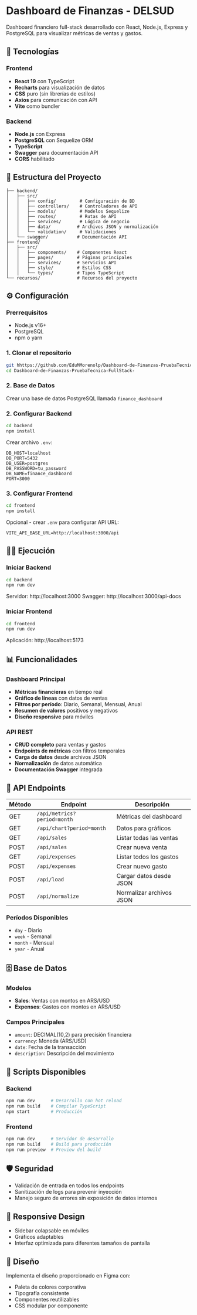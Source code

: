 # Dashboard de Finanzas - DELSUD

Dashboard financiero full-stack desarrollado con React, Node.js, Express y PostgreSQL para visualizar métricas de ventas y gastos.

## 🚀 Tecnologías

### Frontend
- **React 19** con TypeScript
- **Recharts** para visualización de datos
- **CSS** puro (sin librerías de estilos)
- **Axios** para comunicación con API
- **Vite** como bundler

### Backend
- **Node.js** con Express
- **PostgreSQL** con Sequelize ORM
- **TypeScript**
- **Swagger** para documentación API
- **CORS** habilitado

## 📁 Estructura del Proyecto

```
├── backend/
│   ├── src/
│   │   ├── config/         # Configuración de BD
│   │   ├── controllers/    # Controladores de API
│   │   ├── models/         # Modelos Sequelize
│   │   ├── routes/         # Rutas de API
│   │   ├── services/       # Lógica de negocio
│   │   ├── data/          # Archivos JSON y normalización
│   │   └── validation/     # Validaciones
│   └── swagger/           # Documentación API
├── frontend/
│   ├── src/
│   │   ├── components/    # Componentes React
│   │   ├── pages/         # Páginas principales
│   │   ├── services/      # Servicios API
│   │   ├── style/         # Estilos CSS
│   │   └── types/         # Tipos TypeScript
└── recursos/              # Recursos del proyecto
```

## ⚙️ Configuración

### Prerrequisitos
- Node.js v16+
- PostgreSQL
- npm o yarn

### 1. Clonar el repositorio
```bash
git hhttps://github.com/EduMMorenolp/Dashboard-de-Finanzas-PruebaTecnica-FullStack-.git
cd Dashboard-de-Finanzas-PruebaTecnica-FullStack-
```

### 2. Base de Datos

Crear una base de datos PostgreSQL llamada `finance_dashboard`

### 2. Configurar Backend
```bash
cd backend
npm install
```

Crear archivo `.env`:
```env
DB_HOST=localhost
DB_PORT=5432
DB_USER=postgres
DB_PASSWORD=tu_password
DB_NAME=finance_dashboard
PORT=3000
```

### 3. Configurar Frontend
```bash
cd frontend
npm install
```

Opcional - crear `.env` para configurar API URL:
```env
VITE_API_BASE_URL=http://localhost:3000/api
```

## 🏃‍♂️ Ejecución

### Iniciar Backend
```bash
cd backend
npm run dev
```
Servidor: http://localhost:3000
Swagger: http://localhost:3000/api-docs

### Iniciar Frontend
```bash
cd frontend
npm run dev
```
Aplicación: http://localhost:5173

## 📊 Funcionalidades

### Dashboard Principal
- **Métricas financieras** en tiempo real
- **Gráfico de líneas** con datos de ventas
- **Filtros por período**: Diario, Semanal, Mensual, Anual
- **Resumen de valores** positivos y negativos
- **Diseño responsive** para móviles

### API REST
- **CRUD completo** para ventas y gastos
- **Endpoints de métricas** con filtros temporales
- **Carga de datos** desde archivos JSON
- **Normalización** de datos automática
- **Documentación Swagger** integrada

## 🔌 API Endpoints

| Método | Endpoint | Descripción |
|--------|----------|-------------|
| GET | `/api/metrics?period=month` | Métricas del dashboard |
| GET | `/api/chart?period=month` | Datos para gráficos |
| GET | `/api/sales` | Listar todas las ventas |
| POST | `/api/sales` | Crear nueva venta |
| GET | `/api/expenses` | Listar todos los gastos |
| POST | `/api/expenses` | Crear nuevo gasto |
| POST | `/api/load` | Cargar datos desde JSON |
| POST | `/api/normalize` | Normalizar archivos JSON |

### Períodos Disponibles
- `day` - Diario
- `week` - Semanal  
- `month` - Mensual
- `year` - Anual

## 🗄️ Base de Datos

### Modelos
- **Sales**: Ventas con montos en ARS/USD
- **Expenses**: Gastos con montos en ARS/USD

### Campos Principales
- `amount`: DECIMAL(10,2) para precisión financiera
- `currency`: Moneda (ARS/USD)
- `date`: Fecha de la transacción
- `description`: Descripción del movimiento

## 🔧 Scripts Disponibles

### Backend
```bash
npm run dev      # Desarrollo con hot reload
npm run build    # Compilar TypeScript
npm start        # Producción
```

### Frontend
```bash
npm run dev      # Servidor de desarrollo
npm run build    # Build para producción
npm run preview  # Preview del build
```

## 🛡️ Seguridad

- Validación de entrada en todos los endpoints
- Sanitización de logs para prevenir inyección
- Manejo seguro de errores sin exposición de datos internos

## 📱 Responsive Design

- Sidebar colapsable en móviles
- Gráficos adaptables
- Interfaz optimizada para diferentes tamaños de pantalla

## 🎨 Diseño

Implementa el diseño proporcionado en Figma con:
- Paleta de colores corporativa
- Tipografía consistente
- Componentes reutilizables
- CSS modular por componente